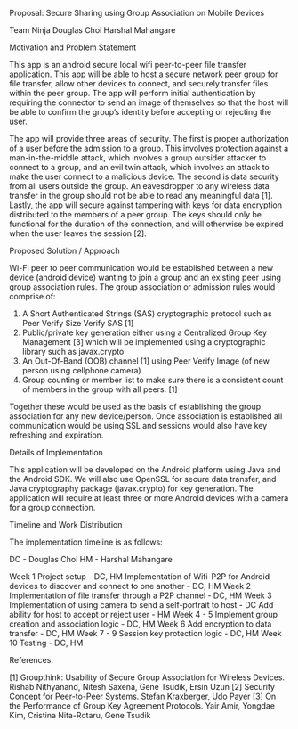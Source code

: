 Proposal: Secure Sharing using Group Association on Mobile Devices

Team Ninja
Douglas Choi
Harshal Mahangare

Motivation and Problem Statement

This app is an android secure local wifi peer-to-peer file transfer application. This app will be able to host a secure network peer group for file transfer, allow other devices to connect, and securely transfer files within the peer group. The app will perform initial authentication by requiring the connector to send an image of themselves so that the host will be able to confirm the group’s identity before accepting or rejecting the user. 
	
The app will provide three areas of security. The first is proper authorization of a user before the admission to a group. This involves protection against a man-in-the-middle attack, which involves a group outsider attacker to connect to a group, and an evil twin attack, which involves an attack to make the user connect to a malicious device. The second is data security from all users outside the group. An eavesdropper to any wireless data transfer in the group should not be able to read any meaningful data [1]. Lastly, the app will secure against tampering with keys for data encryption distributed to the members of a peer group. The keys should only be functional for the duration of the connection, and will otherwise be expired when the user leaves the session [2].

Proposed Solution / Approach

Wi-Fi peer to peer communication would be established between a new device (android device) wanting to join a group and an existing peer using group association rules. The group association or admission rules would comprise of:
1. A Short Authenticated Strings (SAS) cryptographic protocol such as Peer Verify Size Verify SAS [1]
2. Public/private key generation either using a Centralized Group Key Management [3] which will be implemented using a cryptographic library such as javax.crypto
3. An Out-Of-Band (OOB) channel [1] using Peer Verify Image (of new person using cellphone camera)
4. Group counting or member list to make sure there is a consistent count of members in the group with all peers. [1]

Together these would be used as the basis of establishing the group association for any new device/person. Once association is established all communication would be using SSL and sessions would also have key refreshing and expiration.

Details of Implementation

This application will be developed on the Android platform using Java and the Android SDK. We will also use OpenSSL for secure data transfer, and Java cryptography package (javax.crypto) for key generation. The application will require at least three or more Android devices with a camera for a group connection.

Timeline and Work Distribution

The implementation timeline is as follows:

DC - Douglas Choi
HM - Harshal Mahangare

Week 1
Project setup - DC, HM
Implementation of Wifi-P2P for Android devices to discover and connect to one another - DC, HM
Week 2
Implementation of file transfer through a P2P channel - DC, HM
Week 3
Implementation of using camera to send a self-portrait to host - DC
Add ability for host to accept or reject user - HM
Week 4 - 5
Implement group creation and association logic - DC, HM
Week 6
Add encryption to data transfer - DC, HM 
Week 7 - 9
Session key protection logic - DC, HM
Week 10
Testing - DC, HM


References:

[1] Groupthink: Usability of Secure Group Association for Wireless Devices. Rishab Nithyanand, Nitesh Saxena, Gene Tsudik, Ersin Uzun
[2] Security Concept for Peer-to-Peer Systems. Stefan Kraxberger, Udo Payer
[3] On the Performance of Group Key Agreement Protocols. Yair Amir, Yongdae Kim, Cristina Nita-Rotaru, Gene Tsudik
